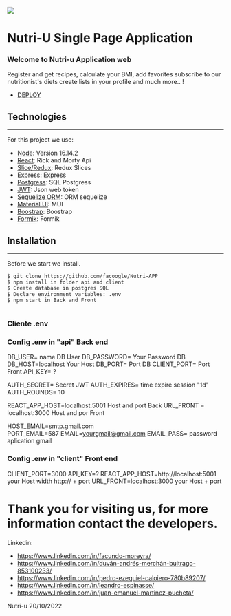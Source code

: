 
![](https://i.postimg.cc/sDVfmL5S/Nutri-U-XD.jpg)
# Nutri-U Single Page Application

### Welcome to Nutri-u Application web 
Register and get recipes, calculate your BMI, add favorites subscribe to our nutritionist's diets create lists in your profile and much more.. !
* [DEPLOY](https://nutriapp-beryl.vercel.app/)

## Technologies
***
For this project we use:
* [Node](https://nodejs.org/es/): Version 16.14.2 
* [React](https://rickandmortyapi.com/): Rick and Morty Api
* [Slice/Redux](https://es.redux.js.org/): Redux Slices
* [Express](https://expressjs.com/): Express 
* [Postgress](https://www.postgresql.org/): SQL Postgress 
* [JWT](https://jwt.io/): Json web token 
* [Sequelize ORM](https://sequelize.org/): ORM sequelize 
* [Material UI](https://mui.com/): MUI 
* [Boostrap](https://getbootstrap.com/): Boostrap 
* [Formik](https://formik.org/): Formik 



## Installation
***
Before we start we install. 
```
$ git clone https://github.com/facoogle/Nutri-APP
$ npm install in folder api and client
$ Create database in postgres SQL 
$ Declare environment variables: .env
$ npm start in Back and Front


```


### Cliente .env
### Config .env in "api" Back end


DB_USER= name DB User
DB_PASSWORD= Your Password DB
DB_HOST=localhost  Your Host 
DB_PORT= Port DB
CLIENT_PORT= Port Front
API_KEY= ?

AUTH_SECRET= Secret JWT
AUTH_EXPIRES= time expire session "1d"
AUTH_ROUNDS= 10


REACT_APP_HOST=localhost:5001   Host and port Back
URL_FRONT = localhost:3000  Host and por Front


HOST_EMAIL=smtp.gmail.com    
PORT_EMAIL=587
EMAIL=yourgmail@gmail.com
EMAIL_PASS= password aplication gmail 


### Config .env in "client"  Front  end

CLIENT_PORT=3000
API_KEY=?
REACT_APP_HOST=http://localhost:5001   your Host width http:// + port
URL_FRONT=localhost:3000  your Host + port





# Thank you for visiting us, for more information contact the developers. 
Linkedin:
* https://www.linkedin.com/in/facundo-moreyra/
* https://www.linkedin.com/in/duván-andrés-merchán-buitrago-853100233/
* https://www.linkedin.com/in/pedro-ezequiel-caloiero-780b89207/
* https://www.linkedin.com/in/leandro-espinasse/
* https://www.linkedin.com/in/juan-emanuel-martinez-pucheta/





 Nutri-u  20/10/2022